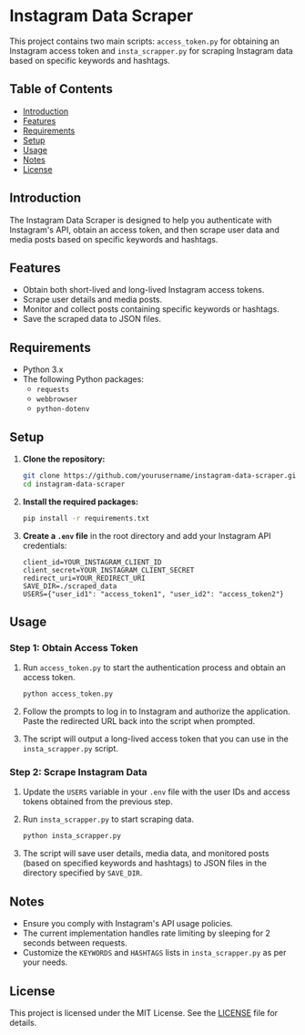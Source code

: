 # Instagram Data Scraper

This project contains two main scripts: `access_token.py` for obtaining an Instagram access token and `insta_scrapper.py` for scraping Instagram data based on specific keywords and hashtags.

## Table of Contents

- [Introduction](#introduction)
- [Features](#features)
- [Requirements](#requirements)
- [Setup](#setup)
- [Usage](#usage)
- [Notes](#notes)
- [License](#license)

## Introduction

The Instagram Data Scraper is designed to help you authenticate with Instagram's API, obtain an access token, and then scrape user data and media posts based on specific keywords and hashtags.

## Features

- Obtain both short-lived and long-lived Instagram access tokens.
- Scrape user details and media posts.
- Monitor and collect posts containing specific keywords or hashtags.
- Save the scraped data to JSON files.

## Requirements

- Python 3.x
- The following Python packages:
  - `requests`
  - `webbrowser`
  - `python-dotenv`

## Setup

1. **Clone the repository:**

    ```sh
    git clone https://github.com/yourusername/instagram-data-scraper.git
    cd instagram-data-scraper
    ```

2. **Install the required packages:**

    ```sh
    pip install -r requirements.txt
    ```

3. **Create a `.env` file** in the root directory and add your Instagram API credentials:

    ```env
    client_id=YOUR_INSTAGRAM_CLIENT_ID
    client_secret=YOUR_INSTAGRAM_CLIENT_SECRET
    redirect_uri=YOUR_REDIRECT_URI
    SAVE_DIR=./scraped_data
    USERS={"user_id1": "access_token1", "user_id2": "access_token2"}
    ```

## Usage

### Step 1: Obtain Access Token

1. Run `access_token.py` to start the authentication process and obtain an access token.

    ```sh
    python access_token.py
    ```

2. Follow the prompts to log in to Instagram and authorize the application. Paste the redirected URL back into the script when prompted.

3. The script will output a long-lived access token that you can use in the `insta_scrapper.py` script.

### Step 2: Scrape Instagram Data

1. Update the `USERS` variable in your `.env` file with the user IDs and access tokens obtained from the previous step.

2. Run `insta_scrapper.py` to start scraping data.

    ```sh
    python insta_scrapper.py
    ```

3. The script will save user details, media data, and monitored posts (based on specified keywords and hashtags) to JSON files in the directory specified by `SAVE_DIR`.

## Notes

- Ensure you comply with Instagram's API usage policies.
- The current implementation handles rate limiting by sleeping for 2 seconds between requests.
- Customize the `KEYWORDS` and `HASHTAGS` lists in `insta_scrapper.py` as per your needs.

## License

This project is licensed under the MIT License. See the [LICENSE](LICENSE) file for details.
